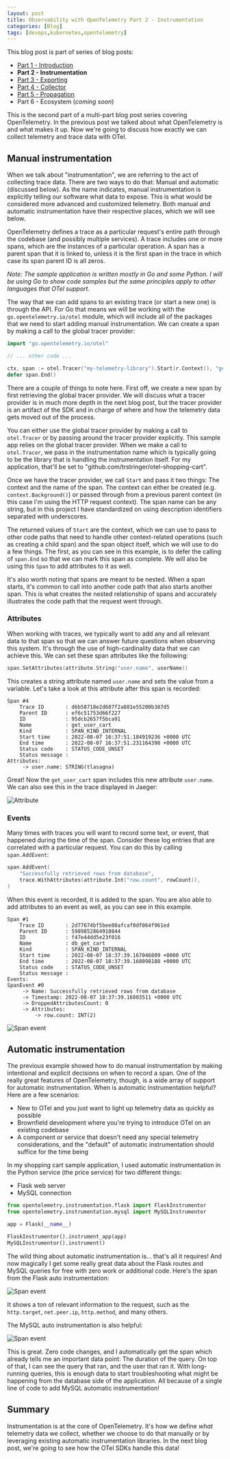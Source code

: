 ```yaml
---
layout: post
title: Observability with OpenTelemetry Part 2 - Instrumentation
categories: [Blog]
tags: [devops,kubernetes,opentelemetry]
---
```


This blog post is part of series of blog posts:

* [Part 1 - Introduction](https://trstringer.com/otel-part1-intro/)
* **Part 2 - Instrumentation**
* [Part 3 - Exporting](https://trstringer.com/otel-part3-export/)
* [Part 4 - Collector](https://trstringer.com/otel-part4-collector/)
* [Part 5 - Propagation](https://trstringer.com/otel-part5-propagation/)
* Part 6 - Ecosystem (*coming soon*)

This is the second part of a multi-part blog post series covering OpenTelemetry. In the previous post we talked about what OpenTelemetry is and what makes it up. Now we're going to discuss how exactly we can collect telemetry and trace data with OTel.

## Manual instrumentation

When we talk about "instrumentation", we are referring to the act of collecting trace data. There are two ways to do that: Manual and automatic (discussed below). As the name indicates, manual instrumentation is explicitly telling our software what data to expose. This is what would be considered more advanced and customized telemetry. Both manual and automatic instrumentation have their respective places, which we will see below.

OpenTelemetry defines a trace as a particular request's entire path through the codebase (and possibly multiple services). A trace includes one or more spans, which are the instances of a particular operation. A span has a parent span that it is linked to, unless it is the first span in the trace in which case its span parent ID is all zeros.

*Note: The sample application is written mostly in Go and some Python. I will be using Go to show code samples but the same principles apply to other languages that OTel support.*

The way that we can add spans to an existing trace (or start a new one) is through the API. For Go that means we will be working with the `go.opentelemetry.io/otel` module, which will include all of the packages that we need to start adding manual instrumentation. We can create a span by making a call to the global tracer provider:

```go
import "go.opentelemetry.io/otel"

// ... other code ...

ctx, span := otel.Tracer("my-telemetry-library").Start(r.Context(), "get_user_cart")
defer span.End()
```

There are a couple of things to note here. First off, we create a new span by first retrieving the global tracer provider. We will discuss what a tracer provider is in much more depth in the next blog post, but the tracer provider is an artifact of the SDK and in charge of where and how the telemetry data gets moved out of the process.

You can either use the global tracer provider by making a call to `otel.Tracer` or by passing around the tracer provider explicitly. This sample app relies on the global tracer provider. When we make a call to `otel.Tracer`, we pass in the instrumentation name which is typically going to be the library that is handling the instrumentation itself. For my application, that'll be set to "github.com/trstringer/otel-shopping-cart".

Once we have the tracer provider, we call `Start` and pass it two things: The context and the name of the span. The context can either be created (e.g. `context.Background()`) or passed through from a previous parent context (in this case I'm using the HTTP request context). The span name can be any string, but in this project I have standardized on using description identifiers separated with underscores.

The returned values of `Start` are the context, which we can use to pass to other code paths that need to handle other context-related operations (such as creating a child span) and the span object itself, which we will use to do a few things. The first, as you can see in this example, is to defer the calling of `span.End` so that we can mark this span as complete. We will also be using this `Span` to add attributes to it as well.

It's also worth noting that spans are meant to be nested. When a span starts, it's common to call into another code path that also starts another span. This is what creates the nested relationship of spans and accurately illustrates the code path that the request went through.

### Attributes

When working with traces, we typically want to add any and all relevant data to that span so that we can answer future questions when observing this system. It's through the use of high-cardinality data that we can achieve this. We can set these span attributes like the following:

```go
span.SetAttributes(attribute.String("user.name", userName))
```

This creates a string attribute named `user.name` and sets the value from a variable. Let's take a look at this attribute after this span is recorded:

```
Span #4
    Trace ID       : d6b58718e2d607f2a881e55200b387d5
    Parent ID      : ef6c51753d66f227
    ID             : 95dcb2657f5bca91
    Name           : get_user_cart
    Kind           : SPAN_KIND_INTERNAL
    Start time     : 2022-08-07 16:37:51.184919236 +0000 UTC
    End time       : 2022-08-07 16:37:51.231164398 +0000 UTC
    Status code    : STATUS_CODE_UNSET
    Status message :
Attributes:
     -> user.name: STRING(tlasagna)
```

Great! Now the `get_user_cart` span includes this new attribute `user.name`. We can also see this in the trace displayed in Jaeger:

![Attribute](../images/otel-shopping-cart3.png)

### Events

Many times with traces you will want to record some text, or event, that happened during the time of the span. Consider these log entries that are correlated with a particular request. You can do this by calling `span.AddEvent`:

```go
span.AddEvent(
    "Successfully retrieved rows from database",
    trace.WithAttributes(attribute.Int("row.count", rowCount)),
)
```

When this event is recorded, it is added to the span. You are also able to add attributes to an event as well, as you can see in this example.

```
Span #1
    Trace ID       : 2d77674bf5bee80afcaf0df064f961ed
    Parent ID      : 5989852864910844
    ID             : f47e44dd5e23f016
    Name           : db_get_cart
    Kind           : SPAN_KIND_INTERNAL
    Start time     : 2022-08-07 18:37:39.167046809 +0000 UTC
    End time       : 2022-08-07 18:37:39.168098188 +0000 UTC
    Status code    : STATUS_CODE_UNSET
    Status message :
Events:
SpanEvent #0
     -> Name: Successfully retrieved rows from database
     -> Timestamp: 2022-08-07 18:37:39.16803511 +0000 UTC
     -> DroppedAttributesCount: 0
     -> Attributes:
         -> row.count: INT(2)
```

![Span event](../images/otel-shopping-cart4.png)

## Automatic instrumentation

The previous example showed how to do manual instrumentation by making intentional and explicit decisions on when to record a span. One of the really great features of OpenTelemetry, though, is a wide array of support for automatic instrumentation. When is automatic instrumentation helpful? Here are a few scenarios:

* New to OTel and you just want to light up telemetry data as quickly as possible
* Brownfield development where you're trying to introduce OTel on an existing codebase
* A component or service that doesn't need any special telemetry considerations, and the "default" of automatic instrumentation should suffice for the time being

In my shopping cart sample application, I used automatic instrumentation in the Python service (the price service) for two different things:

* Flask web server
* MySQL connection

```python
from opentelemetry.instrumentation.flask import FlaskInstrumentor
from opentelemetry.instrumentation.mysql import MySQLInstrumentor

app = Flask(__name__)

FlaskInstrumentor().instrument_app(app)
MySQLInstrumentor().instrument()
```

The wild thing about automatic instrumentation is... that's all it requires! And now magically I get some really great data about the Flask routes and MySQL queries for free with zero work or additional code. Here's the span from the Flask auto instrumentation:

![Span event](../images/otel-shopping-cart5.png)

It shows a ton of relevant information to the request, such as the `http.target`, `net.peer.ip`, `http.method`, and many others.

The MySQL auto instrumentation is also helpful:

![Span event](../images/otel-shopping-cart6.png)

This is great. Zero code changes, and I automatically get the span which already tells me an important data point: The duration of the query. On top of that, I can see the query that ran, and the user that ran it. With long-running queries, this is enough data to start troubleshooting what might be happening from the database side of the application. All because of a single line of code to add MySQL automatic instrumentation!

## Summary

Instrumentation is at the core of OpenTelemetry. It's how we define *what* telemetry data we collect, whether we choose to do that manually or by leveraging existing automatic instrumentation libraries. In the next blog post, we're going to see how the OTel SDKs handle this data!
